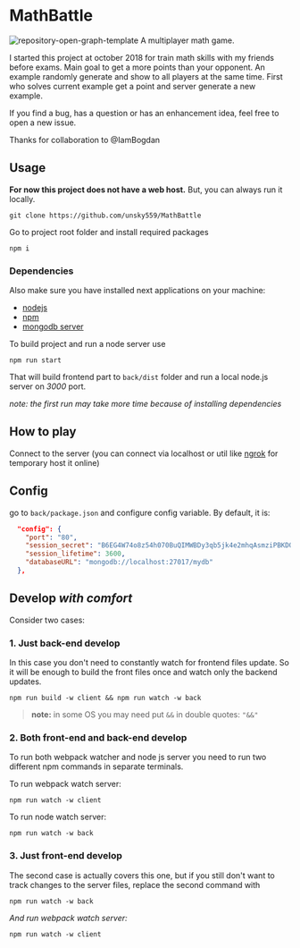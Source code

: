 # MathBattle
![repository-open-graph-template](https://user-images.githubusercontent.com/33353900/147120951-d595beaa-661f-4a13-b1a7-e9d129373b73.jpg)
A multiplayer math game.

I started this project at october 2018 for train math skills with my friends before exams.
Main goal to get a more points than your opponent.
An example randomly generate and show to all players at the same time.
First who solves current example get a point and server generate a new example.

If you find a bug, has a question or has an enhancement idea, feel free to open a new issue.

Thanks for collaboration to @IamBogdan

## Usage
**For now this project does not have a web host.** But, you can always run it locally. 

```shell
git clone https://github.com/unsky559/MathBattle
```
Go to project root folder and install required packages
```shell
npm i
```
### Dependencies

Also make sure you have installed next applications on your machine:

- [nodejs](https://nodejs.org/)
- [npm](https://www.npmjs.com/)
- [mongodb server](https://www.mongodb.com/)

To build project and run a node server use

```shell
npm run start
```

That will build frontend part to ```back/dist``` folder and run a local node.js server on *3000* port.

*note: the first run may take more time because of installing dependencies*

## How to play
Connect to the server (you can connect via localhost or util like [ngrok](https://ngrok.com/) for temporary host it online)

## Config
go to ```back/package.json``` and configure config variable. By default, it is: 
```json
  "config": {
    "port": "80",
    "session_secret": "B6EG4W74o8z54h070BuQIMWBDy3qb5jk4e2mhqAsmziPBKDOSG34Dm8B8FVw5log",
    "session_lifetime": 3600,
    "databaseURL": "mongodb://localhost:27017/mydb"
  },
```

## Develop *with comfort*

Consider two cases:

### 1. Just back-end develop

In this case you don't need to constantly watch for frontend files update. So it will be enough to build the front files once and watch only the backend updates.

```shell
npm run build -w client && npm run watch -w back
```
> **note:** in some OS you may need put ```&&``` in double quotes: ```"&&"```

### 2. Both front-end and back-end develop

To run both webpack watcher and node js server you need to run two different npm commands in separate terminals.

To run webpack watch server:
```shell
npm run watch -w client 
```
To run node watch server:
```shell
npm run watch -w back
```

### 3. Just front-end develop

The second case is actually covers this one, but if you still don't want to track changes to the server files, replace the second command with
```shell
npm run watch -w back
```
*And run webpack watch server:*
```shell
npm run watch -w client 
```
